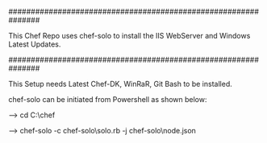 ###############################################################

This Chef Repo uses chef-solo to install the IIS WebServer and Windows Latest Updates.

###############################################################

This Setup needs Latest Chef-DK, WinRaR, Git Bash to be installed.

chef-solo can be initiated from Powershell as shown below:

--> cd C:\chef

--> chef-solo -c chef-solo\solo.rb -j chef-solo\node.json